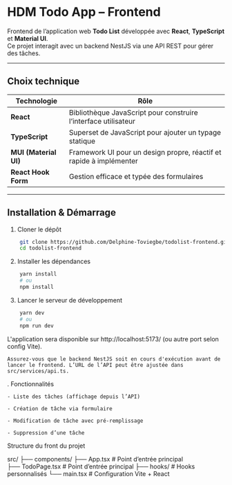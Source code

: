 # HDM Todo App – Frontend

Frontend de l’application web **Todo List** développée avec **React**, **TypeScript** et **Material UI**.  
Ce projet interagit avec un backend NestJS via une API REST pour gérer des tâches.

---

## Choix technique

| Technologie     | Rôle                                                                 |
|----------------|----------------------------------------------------------------------|
| **React**       | Bibliothèque JavaScript pour construire l’interface utilisateur     |
| **TypeScript**  | Superset de JavaScript pour ajouter un typage statique              |
| **MUI (Material UI)** | Framework UI pour un design propre, réactif et rapide à implémenter |
| **React Hook Form** | Gestion efficace et typée des formulaires                        |

---

## Installation & Démarrage

1. Cloner le dépôt

```bash
    git clone https://github.com/Delphine-Toviegbe/todolist-frontend.git
    cd todolist-frontend
```

2. Installer les dépendances

```bash
    yarn install
    # ou
    npm install
```

3. Lancer le serveur de développement

```bash
    yarn dev
    # ou
    npm run dev
```

L'application sera disponible sur http://localhost:5173/ (ou autre port selon config Vite).

    Assurez-vous que le backend NestJS soit en cours d'exécution avant de lancer le frontend. L’URL de l’API peut être ajustée dans src/services/api.ts.

. Fonctionnalités

    - Liste des tâches (affichage depuis l’API)

    - Création de tâche via formulaire

    - Modification de tâche avec pré-remplissage

    - Suppression d’une tâche

Structure du front du projet

  src/
  ├── components/
      ├── App.tsx         # Point d’entrée principal  
      ├── TodoPage.tsx    # Point d’entrée principal 
  ├── hooks/              # Hooks personnalisés 
  └── main.tsx            # Configuration Vite + React


